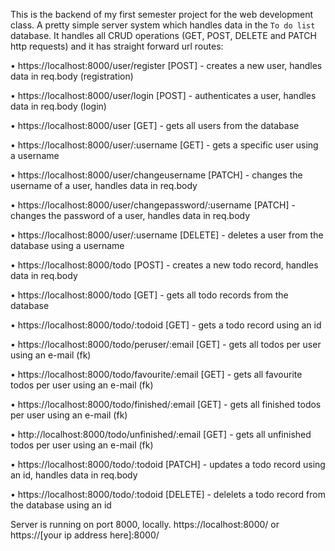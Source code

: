 This is the backend of my first semester project for the web development class. A pretty simple server system which handles data in the `To do list` database. 
It handles all CRUD operations (GET, POST, DELETE and PATCH http requests) and it has straight forward url routes:

• https://localhost:8000/user/register [POST] - creates a new user, handles data in req.body (registration)

• https://localhost:8000/user/login [POST] - authenticates  a user, handles data in req.body (login)

• https://localhost:8000/user [GET] - gets all users from the database

• https://localhost:8000/user/:username [GET] - gets a specific user using a username

• https://localhost:8000/user/changeusername [PATCH] - changes the username of a user, handles data in req.body

• https://localhost:8000/user/changepassword/:username [PATCH] - changes the password of a user, handles data in req.body

• https://localhost:8000/user/:username [DELETE] - deletes a user from the database using a username

• https://localhost:8000/todo [POST] - creates a new todo record, handles data in req.body 

• https://localhost:8000/todo [GET] - gets all todo records from the database

• https://localhost:8000/todo/:todoid [GET] - gets a todo record using an id

• https://localhost:8000/todo/peruser/:email [GET] - gets all todos per user using an e-mail (fk)

• https://localhost:8000/todo/favourite/:email [GET] - gets all favourite todos per user using an e-mail (fk)

• https://localhost:8000/todo/finished/:email [GET] - gets all finished todos per user using an e-mail (fk)

• http://localhost:8000/todo/unfinished/:email [GET] - gets all unfinished todos per user using an e-mail (fk)

• https://localhost:8000/todo/:todoid [PATCH] - updates a todo record using an id, handles data in req.body

• https://localhost:8000/todo/:todoid [DELETE] - delelets a todo record from the database using an id

Server is running on port 8000, locally. https://localhost:8000/ or https://[your ip address here]:8000/
